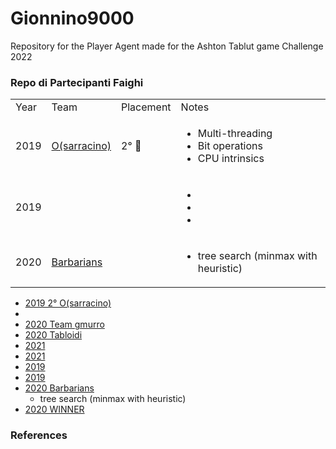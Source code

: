 # Gionnino9000
Repository for the Player Agent made for the Ashton Tablut game Challenge 2022


### Repo di Partecipanti Faighi
<table>
  <tr>
    <td>Year</td>
    <td>Team</td>
    <td>Placement</td>
    <td>Notes</td>
  </tr>
  <tr>
    <td>2019</td>
    <td><a href="https://github.com/federico-terzi/osarracino">O(sarracino)</a></td>
    <td>2° 🥈</td>
    <td>
      <ul>
        <li>Multi-threading</li>
        <li>Bit operations</li>
        <li>CPU intrinsics</li>
      </ul>
    </td>
  </tr>
  <tr>
    <td>2019</td>
    <td><a href=""></a></td>
    <td></td>
    <td>
      <ul>
        <li></li>
        <li></li>
        <li></li>
      </ul>
    </td>
  </tr>
  <tr>
    <td>2020</td>
    <td><a href="https://github.com/AlexRossi6/Tablut-MinMax-AI">Barbarians</a></td>
    <td></td>
    <td>
      <ul>
        <li>tree search (minmax with heuristic)</li>
      </ul>
    </td>
  </tr>
</table>

<!--
  🥇 🥈 🥉 
  <tr>
    <td></td>
    <td><a href=""></a></td>
    <td></td>
    <td>
      <ul>
        <li></li>
        <li></li>
        <li></li>
      </ul>
    </td>
  </tr>
-->

- [2019 2° O(sarracino)](https://github.com/federico-terzi/osarracino)
- [](https://github.com/AlessandroPomponio/B2P-Penicilin-Tablut-AI)
- [2020 Team gmurro]()
- [2020 Tabloidi](https://github.com/FedeSpu/TablutCompetition)
- [2021 ](https://github.com/mazzo98/Tablut)
- [2021 ](https://github.com/alessandrostockman/almarima-tablut)
- [2019 ](https://github.com/EleMisi/TablutAI)
- [2019 ](https://github.com/LorenzoPiazza/Tabroot)
- [2020 Barbarians](https://github.com/AlexRossi6/Tablut-MinMax-AI)
  - tree search (minmax with heuristic)
- [2020 WINNER](https://github.com/lorenzo-bonetti/TablutAI)

### References
